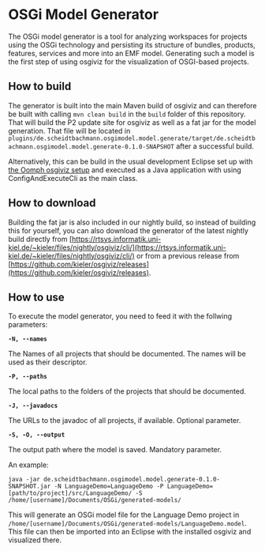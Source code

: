 # OSGi Model Generator
The OSGi model generator is a tool for analyzing workspaces for projects using the OSGi technology and persisting its structure of bundles, products, features, services and more into an EMF model. Generating such a model is the first step of using osgiviz for the visualization of OSGI-based projects. 

## How to build
The generator is built into the main Maven build of osgiviz and can therefore be built with calling `mvn clean build` in the `build` folder of this repository. That will build the P2 update site for osgiviz as well as a fat jar for the model generation. That file will be located in `plugins/de.scheidtbachmann.osgimodel.model.generate/target/de.scheidtbachmann.osgimodel.model.generate-0.1.0-SNAPSHOT` after a successful build.

Alternatively, this can be build in the usual development Eclipse set up with [the Oomph osgiviz setup](https://github.com/kieler/osgiviz/blob/master/oomph/OsgiViz.setup) and executed as a Java application with using ConfigAndExecuteCli as the main class.

## How to download
Building the fat jar is also included in our nightly build, so instead of building this for yourself, you can also download the generator of the latest nightly build directly from [https://rtsys.informatik.uni-kiel.de/~kieler/files/nightly/osgiviz/cli/](https://rtsys.informatik.uni-kiel.de/~kieler/files/nightly/osgiviz/cli/) or from a previous release from [https://github.com/kieler/osgiviz/releases](https://github.com/kieler/osgiviz/releases).

## How to use
To execute the model generator, you need to feed it with the follwing parameters:

**`-N, --names`**

The Names of all projects that should be documented. The names will be used as their descriptor.

**`-P, --paths`**

The local paths to the folders of the projects that should be documented.

**`-J, --javadocs`**

The URLs to the javadoc of all projects, if available. Optional parameter.

**`-S, -O, --output`**

The output path where the model is saved. Mandatory parameter.

An example:

`java -jar de.scheidtbachmann.osgimodel.model.generate-0.1.0-SNAPSHOT.jar -N LanguageDemo=LanguageDemo -P LanguageDemo=[path/to/project]/src/LanguageDemo/ -S /home/[username]/Documents/OSGi/generated-models/`

This will generate an OSGi model file for the Language Demo project in `/home/[username]/Documents/OSGi/generated-models/LanguageDemo.model`.
This file can then be imported into an Eclipse with the installed osgiviz and visualized there.
